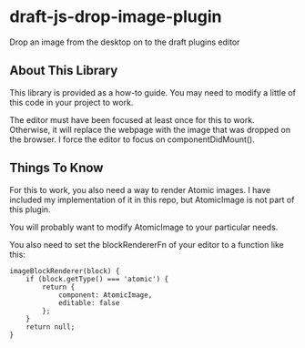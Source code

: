 # draft-js-drop-image-plugin
Drop an image from the desktop on to the draft plugins editor

## About This Library
This library is provided as a how-to guide. You may need to modify a little of this code in your project to work.

The editor must have been focused at least once for this to work. Otherwise, it will replace the webpage with the image that was dropped on the browser. I force the editor to focus on componentDidMount().

## Things To Know
For this to work, you also need a way to render Atomic images. I have included my implementation of it in this repo, but AtomicImage is not part of this plugin.

You will probably want to modify AtomicImage to your particular needs.

You also need to set the blockRendererFn of your editor to a function like this:

```
imageBlockRenderer(block) {
    if (block.getType() === 'atomic') {
        return {
            component: AtomicImage,
            editable: false
        };
    }
    return null;
}
```
